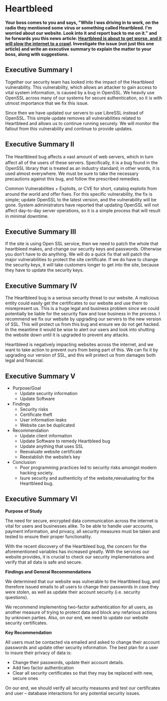 Heartbleed
==========
**Your boss comes to you and says, "While I was driving in to work, on the radio they mentioned some virus or something called Heartbleed. I'm worried about our website. Look into it and report back to me on it." and he forwards you this news article: [Heartbleed is about to get worse, and it will slow the internet to a crawl](http://www.washingtonpost.com/blogs/the-switch/wp/2014/04/14/heartbleed-is-about-to-get-worse-and-it-will-slow-the-internet-to-a-crawl/). Investigate the issue (not just this one article) and write an executive summary to explain the matter to your boss, along with suggestions.**

Executive Summary I
-------------------
Together our security team has looked into the impact of the Heartbleed vulnerability. This vulnerability, which allows an attacker to gain access to vital system information, is caused by a bug in OpenSSL. We heavily use OpenSSL across many of our systems for secure authentication, so it is with utmost importance that we fix this issue.

Since then we have updated our servers to use LibreSSL instead of OpenSSL. This simple update removes all vulnerabilities related to Heartbleed and allows us to continue running securely. We will monitor the fallout from this vulnerability and continue to provide updates.

Executive Summary II
--------------------
The Heartbleed bug aﬀects a vast amount of web servers, which in turn aﬀect all of the users of these servers. Speciﬁcally, it is a bug found in the OpenSSL library that is treated as an industry standard; in other words, it is used almost everywhere. We must be sure to take the necessary precautions against this bug, and follow the prescribed remedies.

Common Vulnerabilities + Exploits, or CVE for short, catalog exploits from around the world and oﬀer ﬁxes. For this speciﬁc vulnerability, the ﬁx is simple; update OpenSSL to the latest version, and the vulnerability will be gone. System administrators have reported that updating OpenSSL will not aﬀect day-to-day server operations, so it is a simple process that will result in minimal downtime.

Executive Summary III
---------------------
If the site is using Open SSL service, then we need to patch the whole that heartbleed makes, and change our security keys and passwords. Otherwise you don’t have to do anything. We will do a quick fix that will patch the major vulnerabilities to protect the site certificate. If we do have to change the security keys, it will take customers longer to get into the site, because they have to update the security keys.

Executive Summary IV
--------------------
The Heartbleed bug is a serious security threat to our website. A malicious entity could easily get the certificates to our website and use them to misrepresent us. This is a huge legal and business problem since we could potentially be liable for the security flaw and lose business in the process. I recommend we fix our website by upgrading our servers to the new version of SSL. This will protect us from this bug and ensure we do not get hacked. In the meantime it would be wise to alert our users and look into shutting the website down until it is upgraded to prevent any attacks.

Heartbleed is negatively impacting websites across the internet, and we want to take action to prevent ours from being part of this. We can fix it by upgrading our version of SSL, and this will protect us from damages both legal and financial.

Executive Summary V
-------------------
* Purpose/Goal
  * Update security information
  * Update Software
* Findings
  * Security risks
  * Certificate theft
  * User information leaks
  * Website can be duplicated
* Recommendation
  * Update client information
  * Update Software to remedy Heartbleed bug
  * Update anything that uses SSL
  * Reevaluate website certificate
  * Reestablish the website’s key
* Conclusion
  * Poor programming practices led to security risks amongst modern hacking society.
  * Isure security and authenticity of the website,reevaluating for the Heartbleed bug.

Executive Summary VI
--------------------
**Purpose of Study**

The need for secure, encrypted data communication across the internet is vital for users and businesses alike. To be able to handle user accounts, payment information, and privacy, all security measures must be taken and tested to ensure their proper functionality.

With the recent discovery of the Heartbleed bug, the concern for the aforementioned variables has increased greatly. With the services our website provides, it is crucial to check our security implementations and verify that all data is safe and secure.

**Findings and General Recommendations**

We determined that our website was vulnerable to the Heartbleed bug, and therefore issued emails to all users to change their passwords in case they were stolen, as well as update their account security (i.e. security questions).

We recommend implementing two-factor authentication for all users, as another measure of trying to protect data and block any nefarious actions by unknown parties. Also, on our end, we need to update our website security certificates.

**Key Recommendation**

All users must be contacted via emailed and asked to change their account passwords and
update other security information. The best plan for a user to insure their privacy of data is:
  * Change their passwords, update their account details.
  * Add two factor authentication
  * Clear all security certificates so that they may be replaced with new, secure ones

On our end, we should verify all security measures and test our certificates and user – database interactions for any potential security issues.
